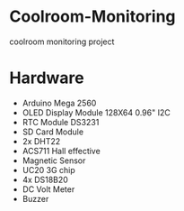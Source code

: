 # Coolroom-Monitoring
coolroom monitoring project

# Hardware
- Arduino Mega 2560
- OLED Display Module 128X64 0.96" I2C
- RTC Module DS3231
- SD Card Module
- 2x DHT22
- ACS711 Hall effective
- Magnetic Sensor
- UC20 3G chip
- 4x DS18B20
- DC Volt Meter
- Buzzer